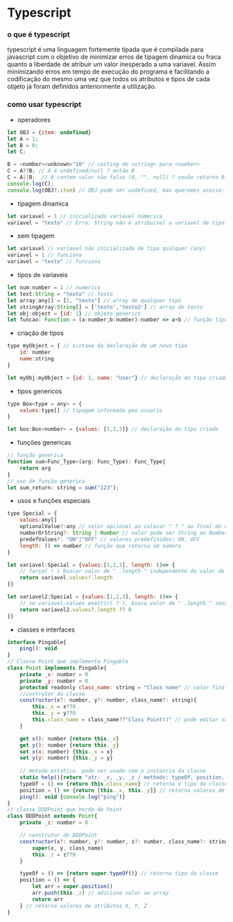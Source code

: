 # Typescript

### o que é typescript
typescript é uma linguagem fortemente tipada que é compilada para javascript com o objetivo de minimizar erros de tipagem dinamica ou fraca quanto a liberdade de atribuir um valor inesperado a uma variavel. Assim minimizando erros em tempo de execução do programa e facilitando a codificação do mesmo uma vez que todos os atributos e tipos de cada objeto já foram definidos anteriormente a utilização.

### como usar typescript

- operadores
```javascript
let OBJ = {item: undefined}
let A = 1;
let B = 0;
let C;

B = <number><unknown>"10" // casting de <string> para <number>
C = A??B; // A é undefined/null ? então B
C = A||B;  // A contem valor não falso (0, "", null) ? senão retorna B
console.log(C);
console.log(OBJ?.item) // OBJ pode ser undefined, mas queremos acessa-lo mesmo assim
```

- tipagem dinamica
```javascript
let variavel = 1 // inicializado variavel númerica
variavel = "texto" // Erro: String não é atribuivel a variavel de tipo númerico
```
- sem tipagem
```javascript
let variavel // variavel não inicializada de tipo qualquer (any)
variavel = 1 // funciona
variavel = "texto" // funciona
```
- tipos de variaveis
```javascript
let num:number = 1 // numerico
let text:String = "texto" // texto
let array:any[] = [1, "texto"] // array de qualquer tipo
let stringArray:String[] = ['texto','texto2'] // array de texto
let obj:object = {id: 1} // objeto generico
let funcao: Function = (a:number,b:number):number => a+b // função tipada
```
- criação de tipos
```javascript
type myObject = { // sintaxe da declaração de um novo tipo
    id: number
    name:string
}

let myObj:myObject = {id: 1, name: "User"} // declaração do tipo criado
```
- tipos genericos
```javascript
type Box<type = any> = {
    values:type[] // tipagem informada peo usuario
}

let box:Box<number> = {values: [1,2,3]} // declaração do tipo criado
```
- funções genericas
```javascript
// função generica
function sum<Func_Type>(arg: Func_Type): Func_Type{
    return arg
}
// uso de função generica
let sum_return: string = sum("123");
```
- usos e funções especiais
```javascript
type Special = {
    values:any[]
    optionalValue?:any // valor opcional ao colocar " ? " ao final do nome da variavel
    numberOrString?: String | Number // valor pode ser String ou Number
    predefValues?: "ON"|"OFF" // valores predefinidos: ON, OFF
    length: () => number // função que retorna um número
}

let variavel:Special = {values:[1,2,3], length: ()=> {
    // força( ! ) buscar valor de " .length " independente do valor de " variavel.values "
    return variavel.values!.length
}}

let variavel2:Special = {values:[1,2,3], length: ()=> {
    // se variavel.values exestir( ? ), busca valor de " .length " senão( ?? ) retorna 0
    return variavel2.values?.length ?? 0
}}
```
- classes e interfaces
```javascript
interface Pingable{
    ping(): void
}
// Classe Point que implementa Pingable
class Point implements Pingable{
    private _x: number = 0
    private _y: number = 0
    protected readonly class_name: string = "Class name" // valor final
    //contrutor da classe
    constructor(x?: number, y?: number, class_name?: string){
        this._x = x??0
        this._y = y??0
        this.class_name = class_name??"Class Point()" // pode editar valor readonly aqui
    }

    get x(): number {return this._x}
    get y(): number {return this._y}
    set x(x: number) {this._x = x}
    set y(y: number) {this._y = y}
    
    // metodo estatico. pode ser usado sem a instancia da classe
    static help(){return "atr: _x, _y, _z / methods: typeOf, position, ping, getters and setters"}
    typeOf = () => {return this.class_name} // retorna o tipo da classe
    position = () => {return [this._x, this._y]} // retorna valores de atributo X e Y
    ping(): void {console.log("ping")}
}
// classe DDDPoint que herda de Point
class DDDPoint extends Point{
    private _z: number = 0

    // construtor de DDDPoint
    constructor(x?: number, y?: number, z?: number, class_name?: string){
        super(x, y, class_name)
        this._z = z??0
    }

    typeOf = () => {return super.typeOf()} // retorna tipo da classe
    position = () => {
        let arr = super.position()
        arr.push(this._z) // adiciona valor ao array
        return arr
    } // retorna valores de atributos X, Y, Z
}
```